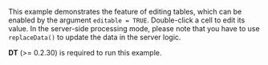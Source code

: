 This example demonstrates the feature of editing tables, which can be enabled by the argument `editable = TRUE`. Double-click a cell to edit its value. In the server-side processing mode, please note that you have to use `replaceData()` to update the data in the server logic.

**DT** (>= 0.2.30) is required to run this example.
